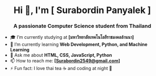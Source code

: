 <h1 align="center">Hi 👋, I'm [ Surabordin Panyalek ]</h1>
<h3 align="center">A passionate Computer Science student from Thailand</h3>

- 🎓 I’m currently studying at **[มหาวิทยาลัยเทคโนโลยีราชมงคลล้านนา]**
- 🌱 I’m currently learning **Web Development, Python, and Machine Learning**
- 💬 Ask me about **HTML, CSS, JavaScript, Python**
- 📫 How to reach me: **[Surabordin2549@gmail.com]**
- ⚡ Fun fact: I love thai tea ☕ and coding at night 🌙
